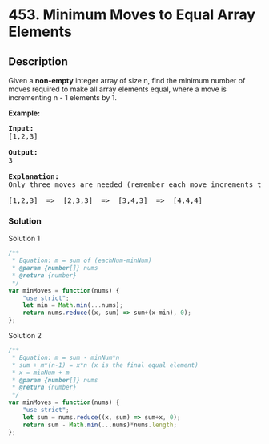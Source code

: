 # 453. Minimum Moves to Equal Array Elements

## Description

Given a **non-empty** integer array of size n, find the minimum number of moves required to make all array elements equal, where a move is incrementing n - 1 elements by 1.

**Example:**
<pre>
<b>Input:</b>
[1,2,3]<br>
<b>Output:</b>
3<br>
<b>Explanation:</b>
Only three moves are needed (remember each move increments two elements):<br>
[1,2,3]  =>  [2,3,3]  =>  [3,4,3]  =>  [4,4,4]
</pre>

### Solution
Solution 1
```javascript
/**
 * Equation: m = sum of (eachNum-minNum)
 * @param {number[]} nums
 * @return {number}
 */
var minMoves = function(nums) {
    "use strict";
    let min = Math.min(...nums);
    return nums.reduce((x, sum) => sum+(x-min), 0);
};
```
Solution 2
```javascript
/**
 * Equation: m = sum - minNum*n
 * sum + m*(n-1) = x*n (x is the final equal element)
 * x = minNum + m
 * @param {number[]} nums
 * @return {number}
 */
var minMoves = function(nums) {
    "use strict";
    let sum = nums.reduce((x, sum) => sum+x, 0);
    return sum - Math.min(...nums)*nums.length;
};
```